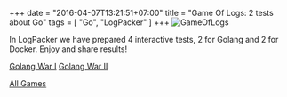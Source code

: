 +++
date = "2016-04-07T13:21:51+07:00"
title = "Game Of Logs: 2 tests about Go"
tags = [ "Go", "LogPacker" ]
+++
![GameOfLogs](/game-of-logs.jpg)

In LogPacker we have prepared 4 interactive tests, 2 for Golang and 2 for Docker. Enjoy and share results!

[Golang War I](https://logpacker.com/blog/the-first-golang-war)
[Golang War II](https://logpacker.com/blog/the-second-golang-war)
<!--more-->
[All Games](https://logpacker.com/blog/game-of-logs)
